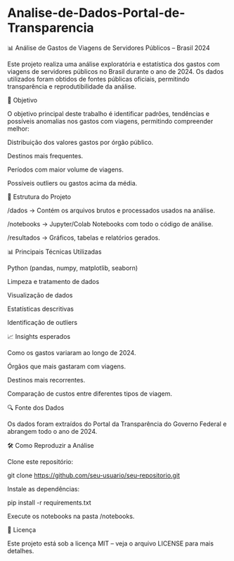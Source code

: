 # Analise-de-Dados-Portal-de-Transparencia
📊 Análise de Gastos de Viagens de Servidores Públicos – Brasil 2024

Este projeto realiza uma análise exploratória e estatística dos gastos com viagens de servidores públicos no Brasil durante o ano de 2024.
Os dados utilizados foram obtidos de fontes públicas oficiais, permitindo transparência e reprodutibilidade da análise.

🎯 Objetivo

O objetivo principal deste trabalho é identificar padrões, tendências e possíveis anomalias nos gastos com viagens, permitindo compreender melhor:

Distribuição dos valores gastos por órgão público.

Destinos mais frequentes.

Períodos com maior volume de viagens.

Possíveis outliers ou gastos acima da média.

📂 Estrutura do Projeto

/dados → Contém os arquivos brutos e processados usados na análise.

/notebooks → Jupyter/Colab Notebooks com todo o código de análise.

/resultados → Gráficos, tabelas e relatórios gerados.

📊 Principais Técnicas Utilizadas

Python (pandas, numpy, matplotlib, seaborn)

Limpeza e tratamento de dados

Visualização de dados

Estatísticas descritivas

Identificação de outliers

📈 Insights esperados

Como os gastos variaram ao longo de 2024.

Órgãos que mais gastaram com viagens.

Destinos mais recorrentes.

Comparação de custos entre diferentes tipos de viagem.

🔍 Fonte dos Dados

Os dados foram extraídos do Portal da Transparência do Governo Federal e abrangem todo o ano de 2024.

🛠 Como Reproduzir a Análise

Clone este repositório:

git clone https://github.com/seu-usuario/seu-repositorio.git


Instale as dependências:

pip install -r requirements.txt


Execute os notebooks na pasta /notebooks.

📜 Licença

Este projeto está sob a licença MIT – veja o arquivo LICENSE para mais detalhes.

